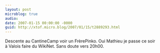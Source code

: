 ```yaml
---
layout: post
microblog: true
audio: 
date: 2007-01-15 00:00:00 -0000
guid: http://xtof.micro.blog/2007/01/15/t2889293.html
---
```

Descente au CantineCamp voir un FrèrePinko. Oui Mathieu je passe ce soir à Valois faire du WikiNet. Sans doute vers 20h00. 

